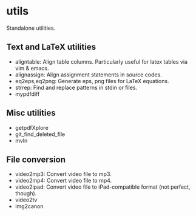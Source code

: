 utils
=====

Standalone utilities.

## Text and LaTeX utilities

* aligntable:    Align table columns. Particularly useful for latex tables via vim & emacs.
* alignassign:   Align assignment statements in source codes.
* eq2eps,eq2png: Generate eps, png files for LaTeX equations.
* strrep:        Find and replace patterns in stdin or files.
* mypdfdiff

## Misc utilities

* getpdfXplore
* git_find_deleted_file
* mvln

## File conversion

* video2mp3:     Convert video file to mp3.
* video2mp4:     Convert video file to mp4.
* video2ipad:    Convert video file to iPad-compatible format (not perfect, though).
* video2tv
* img2canon



